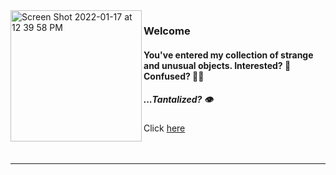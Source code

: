 
<img width="210" img align="left" alt="Screen Shot 2022-01-17 at 12 39 58 PM" src="https://user-images.githubusercontent.com/61389709/156692115-55ba27bc-cd00-4bb9-9593-f6615d1fcac7.png">

### Welcome
#### You've entered my collection of strange and unusual objects. Interested? 🧐 Confused? 😵‍💫

##### <em>...Tantalized?</em> 👁

Click [here](https://sofiazaidman.com/)
<br>
<br>
<br>




---

<!--
**szaidman22/szaidman22** is a ✨ _special_ ✨ repository because its `README.md` (this file) appears on your GitHub profile.![Uploading Screen Shot 2022-01-17 at 12.39.58 PM.png…]()


Here are some ideas to get you started:

- 🔭 I’m currently working on ...
- 🌱 I’m currently learning ...
- 👯 I’m looking to collaborate on ...![Uploading Screen Shot 2022-01-15 at 5.45.38 PM.png…]()

- 🤔 I’m looking for help with ...
- 💬 Ask me about ...
- 📫 How to reach me: ...
- 😄 Pronouns: ...
- ⚡ Fun fact: ...
-->
